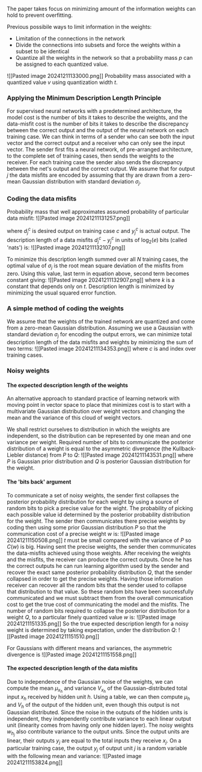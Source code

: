 The paper takes focus on minimizing amount of the information weights can hold to prevent overfitting. 

Previous possibile ways to limit information in the weights:
- Limitation of the connections in the network
- Divide the connections into subsets and force the weights within a subset to be identical
- Quantize all the weights in the network so that a probability mass $p$ can be assigned to each quantized value. 

![[Pasted image 20241211133000.png]]
Probability mass associated with a quantized value $v$ using quantization width $t$. 

### Applying the Minimum Description Length Principle
For supervised neural networks with a predetermined architecture, the model cost is the number of bits it takes to describe the weights, and the data-misfit cost is the number of bits it takes to describe the discrepancy between the correct output and the output of the neural network on each training case.
We can think in terms of a sender who can see both the input vector and the correct output and a receiver who can only see the input vector. The sender first fits a neural network, of pre-arranged architecture, to the complete set of training cases, then sends the weights to the receiver. For each training case the sender also sends the discrepancy between the net's output and the correct output.
We assume that for output $j$ the data misfits are encoded by assuming that thy are drawn from a zero-mean Gaussian distribution with standard deviation $\sigma_j$. 

### Coding the data misfits
Probability mass that well approximates assumed probability of particular data misfit:
![[Pasted image 20241211131257.png]]

where $d_j^c$ is desired output on training case $c$ and $y_j^c$ is actual output. 
The description length of a data misfits $d_j^c-y_j^c$ in units of $\log_2(e)$ bits (called 'nats') is:
![[Pasted image 20241211132107.png]]

To minimize this description length summed over all $N$ training cases, the optimal value of $\sigma_j$ is the root mean square deviation of the misfits from zero. Using this value, last term in equation above, second term becomes constant giving:
![[Pasted image 20241211132907.png]]
where $k$ is a constant that depends only on $t$.
Description length is minimized by minimizing the usual squared error function.

### A simple method of coding the weights
We assume that the weights of the trained network are quantized and come from a zero-mean Gaussian distribution. Assuming we use a Gaussian with standard deviation $\sigma_j$ for encoding the output errors, we can minimize total description length of the data misfits and weights by minimizing the sum of two terms:
![[Pasted image 20241211134353.png]]
where $c$ is and index over training cases.

### Noisy weights 
#### The expected description length of the weights
An alternative approach to standard practice of learning network with moving point in vector space to place that minimizes cost is to start with a multivariate Gaussian distribution over weight vectors and changing the mean and the variance of this cloud of weight vectors. 

We shall restrict ourselves to distribution in which the weights are independent, so the distribution can be represented by one mean and one variance  per weight. 
Required number of bits to communicate the posterior distribution of a weight is equal to the asymmetric divergence (the Kullback-Liebler distance) from $P$ to $Q$:
![[Pasted image 20241211143531.png]]
where $P$ is Gaussian prior distribution and $Q$ is posterior Gaussian distribution for the weight. 

#### The 'bits back' argument
To communicate a set of noisy weights, the sender first collapses the posterior probability distribution for each weight by using a source of random bits to pick a precise value for the wight.
The probability of picking each possible value id determined by the posterior probability distribution for the weight.
The sender then communicates there precise weights by coding then using some prior Gaussian distribution $P$ so that the communication cost of a precise weight $w$  is:
![[Pasted image 20241211150508.png]]
$t$ must be small compared with the variance of $P$ so $C(w)$ is big. 
Having sent the precise weights, the sender then communicates the data-misfits achieved using those weights. After receiving the weights and the misfits, the receiver can produce the correct outputs.
Once he has the correct outputs he can run learning algorithm used by the sender and recover the exact same posterior probability distribution $Q$, that the sender collapsed in order to get the precise weights.
Having those information receiver can recover all the random bits that the sender used to collapse that distribution to that value.
So these random bits have been successfully communicated and we must subtract them from the overall communication cost to get the true cost of communicating the model and the misfits.
The number of random bits required to collapse the posterior distribution for a weight $Q$, to a particular finely quantized value $w$  is:
![[Pasted image 20241211151335.png]]
So the true expected description length for a noisy weight is determined by taking expectation, under the distribution $Q$:
![[Pasted image 20241211151510.png]]

For Gaussians with different means and variances, the asymmetric divergence is 
![[Pasted image 20241211151558.png]]

#### The expected description length of the data misfits
Due to independence of the Gaussian noise of the weights, we can compute the mean $\mu_{x_h}$ and variance $V_{x_h}$ of the Gaussian-distributed total input $x_h$ received by hidden unit $h$.
Using a table, we can then compute $\mu_h$ and  $V_h$ of the output of the hidden unit, even though this output is not Gaussian distributed. 
Since the noise in the outputs of the hidden units is independent, they independently contribute variance to each linear output unit (linearity comes from having only one hidden layer). The noisy weights $w_{h_j}$ also contribute variance to the output units. Since the output units are linear, their outputs $y_j$ are equal to the total inputs they receive $x_j$. On a particular training case, the output $y_j$ of output unit $j$ is a random variable with the following mean and variance:
![[Pasted image 20241211153824.png]]

